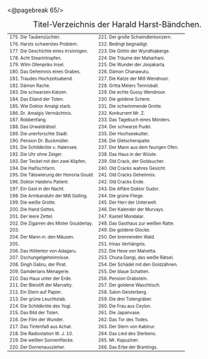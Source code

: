 <@pagebreak 65/>

<div style="font-size: large; text-align: center;">Titel-Verzeichnis der Harald Harst-Bändchen.</div>

<table style="table-layout:fixed; font-size: x-small;">
<tr><td style="width: 50%">175. Die Taubenzüchter.</td><td style="width: 50%">221. Der große Schwindlerkonzern.</td></tr>
<tr><td>176. Harsts schwerstes Problem.         </td><td>222. Bedingt begnadigt.</td></tr>
<tr><td>177. Die Geschichte eines Irrsinnigen.  </td><td>223. Die Göttin der Wyndhiaberge.</td></tr>
<tr><td>178. Acht Stearintropfen.               </td><td>224. Die Träume der Maharhani.</td></tr>
<tr><td>179. Wilm Ollenpriks Insel.             </td><td>225. Die Wunder der Joojakarta.</td></tr>
<tr><td>180. Das Geheimnis eines Grabes.        </td><td>226. Dämon Chanawutu.</td></tr>
<tr><td>181. Traudes Hochzeitsabend.            </td><td>227. Die Katze der Miß Wendnoor.</td></tr>
<tr><td>182. Dämon Rache.                       </td><td>228. Gritta Meiers Tennisball.</td></tr>
<tr><td>183. Die schwarzen Katzen.              </td><td>229. Die echte Gussy Wendnoor.</td></tr>
<tr><td>184. Das Eiland der Toten.              </td><td>230. Die goldene Schere.</td></tr>
<tr><td>185. Wie Doktor Amalgi starb.           </td><td>231. Die schwimmende Grotte.</td></tr>
<tr><td>186. Dr. Amalgis Vermächtnis.           </td><td>232. Konkurrent Mr. Z.</td></tr>
<tr><td>187. Robbenfang.                        </td><td>233. Das Tagebuch eines Mörders.</td></tr>
<tr><td>188. Das Urwaldrätsel.                  </td><td>234. Der schwarze Pudel.</td></tr>
<tr><td>189. Die unerforschte Stadt.            </td><td>235. Der Hochseekutter.</td></tr>
<tr><td>190. Pension Dr. Buckmüller.            </td><td>236. Die Gletscherspalte.</td></tr>
<tr><td>191. Die Schildkröte v. Halensee.       </td><td>237. Der Mann aus dem feurigen Ofen.</td></tr>
<tr><td>192. Die Uhr ohne Zeiger.               </td><td>238. Das Haus in der Wüste.</td></tr>
<tr><td>193. Der Teckel mit den zwei Köpfen.    </td><td>239. Old Crack, der Goldsucher.</td></tr>
<tr><td>194. Die Haifischfarm.                  </td><td>240. Old Cracks wahres Gesicht.</td></tr>
<tr><td>195. Die Tätowierung der Honoria Gould. </td><td>241. Old Cracks Geheimnis.</td></tr>
<tr><td>196. Doktor Haldens Patient.            </td><td>242. Old Cracks Ende.</td></tr>
<tr><td>197. Ein Gast in der Nacht.             </td><td>243. Die Affäre Doktor Gudor.</td></tr>
<tr><td>198. Die Armbanduhr der Miß Golling.    </td><td>244. Die grüne Fliege.</td></tr>
<tr><td>199. Die weiße Grotte.                  </td><td>245. Der Herr der Unterwelt.</td></tr>
<tr><td>200. Die Hand Gottes.                   </td><td>246. Der Kalender der Murvays.</td></tr>
<tr><td>201. Der leere Zettel.                  </td><td>247. Kastell Mondalar.</td></tr>
<tr><td>202. Die Zigarren des Mister Goulderlay.</td><td>248. Das Gasthaus zur weißen Ratte.</td></tr>
<tr><td>203.                                    </td><td>249. Die goldene Glocke.</td></tr>
<tr><td>204. Der Mann m. den Mäusen.            </td><td>250. Der brennenden Wald.</td></tr>
<tr><td>205.                                    </td><td>251. Irinas Verhängnis.</td></tr>
<tr><td>206. Das Höllentor von Adagaru.         </td><td>252. Die Hexe von Malvetta.</td></tr>
<tr><td>207. Dschungelgeheimnisse.              </td><td>253. Chuna Dangi, das weiße Rätsel.</td></tr>
<tr><td>208. Singh Gabru, der Pirat.            </td><td>254. Der Schädel mit den Goldzähnen.</td></tr>
<tr><td>209. Gamderlans Menagerie.              </td><td>255. Der blaue Schatten.</td></tr>
<tr><td>210. Das Haus unter der Erde.           </td><td>256. Pension Grabstein.</td></tr>
<tr><td>211. Der Bleistift der Marvatty.        </td><td>257. Der goldene Waschtisch.</td></tr>
<tr><td>212. Ein Stern auf Papier.              </td><td>258. Salon Geisterberg.</td></tr>
<tr><td>213. Der grüne Leuchtstab.              </td><td>259. Die drei Totengräber.</td></tr>
<tr><td>214. Die Schildkröte des Yogi.          </td><td>260. Die Frau aus Ceylon.</td></tr>
<tr><td>215. Das Bild der Toten.                </td><td>261. Die Japanvase.</td></tr>
<tr><td>216. Der Film der Wunder.               </td><td>262. Das Tor des Todes.</td></tr>
<tr><td>217. Das Tintenfaß aus Achat.           </td><td>263. Der Stern von Kabinur.</td></tr>
<tr><td>218. Die Radiostation W. J. 10.         </td><td>264. Das Lied des Sterbens.</td></tr>
<tr><td>219. Die weißen Sonnenflecke.           </td><td>265. Mr. Kapuziner.</td></tr>
<tr><td>220. Der Dornenauszieher.               </td><td>266. Das Erbe der Brantings.</td></tr>
</table>

